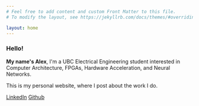 ```yaml
---
# Feel free to add content and custom Front Matter to this file.
# To modify the layout, see https://jekyllrb.com/docs/themes/#overriding-theme-defaults

layout: home
---
```


### Hello!

**My name's Alex**, I'm a UBC Electrical Engineering student interested in Computer Architecture, FPGAs, Hardware Acceleration, and Neural Networks.

This is my personal website, where I post about the work I do.

<div markdown="span" class="my-gallery">


[LinkedIn](https://www.linkedin.com/in/aqzhou/)
[Github](https://github.com/aexzhou)


</div>